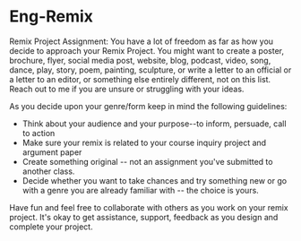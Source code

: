 # Eng-Remix

Remix Project Assignment: You have a lot of freedom as far as how you decide to approach your Remix Project. You might want to create a poster, brochure, flyer, social media post, website, blog, podcast, video, song, dance, play, story, poem, painting, sculpture, or write a letter to an official or a letter to an editor, or something else entirely different, not on this list. Reach out to me if you are unsure or struggling with your ideas.

As you decide upon your genre/form keep in mind the following guidelines:

- Think about your audience and your purpose--to inform, persuade, call to action
- Make sure your remix is related to your course inquiry project and argument paper
- Create something original -- not an assignment you've submitted to another class.
- Decide whether you want to take chances and try something new or go with a genre you are already familiar with -- the choice is yours.

Have fun and feel free to collaborate with others as you work on your remix project.  It's okay to get assistance, support, feedback as you design and complete your project.
